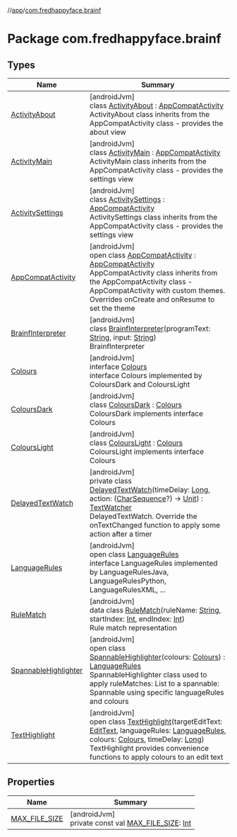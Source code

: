 //[app](../../index.md)/[com.fredhappyface.brainf](index.md)

# Package com.fredhappyface.brainf

## Types

| Name | Summary |
|---|---|
| [ActivityAbout](-activity-about/index.md) | [androidJvm]<br>class [ActivityAbout](-activity-about/index.md) : [AppCompatActivity](-activity-themable/index.md)<br>ActivityAbout class inherits from the AppCompatActivity class - provides the about view |
| [ActivityMain](-activity-main/index.md) | [androidJvm]<br>class [ActivityMain](-activity-main/index.md) : [AppCompatActivity](-activity-themable/index.md)<br>ActivityMain class inherits from the AppCompatActivity class - provides the settings view |
| [ActivitySettings](-activity-settings/index.md) | [androidJvm]<br>class [ActivitySettings](-activity-settings/index.md) : [AppCompatActivity](-activity-themable/index.md)<br>ActivitySettings class inherits from the AppCompatActivity class - provides the settings view |
| [AppCompatActivity](-activity-themable/index.md) | [androidJvm]<br>open class [AppCompatActivity](-activity-themable/index.md) : [AppCompatActivity](https://developer.android.com/reference/kotlin/androidx/appcompat/app/AppCompatActivity.html)<br>AppCompatActivity class inherits from the AppCompatActivity class - AppCompatActivity with custom themes. Overrides onCreate and onResume to set the theme |
| [BrainfInterpreter](-brainf-interpreter/index.md) | [androidJvm]<br>class [BrainfInterpreter](-brainf-interpreter/index.md)(programText: [String](https://kotlinlang.org/api/latest/jvm/stdlib/kotlin/-string/index.html), input: [String](https://kotlinlang.org/api/latest/jvm/stdlib/kotlin/-string/index.html))<br>BrainfInterpreter |
| [Colours](-colours/index.md) | [androidJvm]<br>interface [Colours](-colours/index.md)<br>interface Colours implemented by ColoursDark and ColoursLight |
| [ColoursDark](-colours-dark/index.md) | [androidJvm]<br>class [ColoursDark](-colours-dark/index.md) : [Colours](-colours/index.md)<br>ColoursDark implements interface Colours |
| [ColoursLight](-colours-light/index.md) | [androidJvm]<br>class [ColoursLight](-colours-light/index.md) : [Colours](-colours/index.md)<br>ColoursLight implements interface Colours |
| [DelayedTextWatch](-delayed-text-watch/index.md) | [androidJvm]<br>private class [DelayedTextWatch](-delayed-text-watch/index.md)(timeDelay: [Long](https://kotlinlang.org/api/latest/jvm/stdlib/kotlin/-long/index.html), action: ([CharSequence](https://kotlinlang.org/api/latest/jvm/stdlib/kotlin/-char-sequence/index.html)?) -&gt; [Unit](https://kotlinlang.org/api/latest/jvm/stdlib/kotlin/-unit/index.html)) : [TextWatcher](https://developer.android.com/reference/kotlin/android/text/TextWatcher.html)<br>DelayedTextWatch. Override the onTextChanged function to apply some action after a timer |
| [LanguageRules](-language-rules/index.md) | [androidJvm]<br>open class [LanguageRules](-language-rules/index.md)<br>interface LanguageRules implemented by LanguageRulesJava, LanguageRulesPython, LanguageRulesXML, ... |
| [RuleMatch](-rule-match/index.md) | [androidJvm]<br>data class [RuleMatch](-rule-match/index.md)(ruleName: [String](https://kotlinlang.org/api/latest/jvm/stdlib/kotlin/-string/index.html), startIndex: [Int](https://kotlinlang.org/api/latest/jvm/stdlib/kotlin/-int/index.html), endIndex: [Int](https://kotlinlang.org/api/latest/jvm/stdlib/kotlin/-int/index.html))<br>Rule match representation |
| [SpannableHighlighter](-spannable-highlighter/index.md) | [androidJvm]<br>open class [SpannableHighlighter](-spannable-highlighter/index.md)(colours: [Colours](-colours/index.md)) : [LanguageRules](-language-rules/index.md)<br>SpannableHighlighter class used to apply ruleMatches: List<RuleMatch> to a spannable: Spannable using specific languageRules and colours |
| [TextHighlight](-text-highlight/index.md) | [androidJvm]<br>open class [TextHighlight](-text-highlight/index.md)(targetEditText: [EditText](https://developer.android.com/reference/kotlin/android/widget/EditText.html), languageRules: [LanguageRules](-language-rules/index.md), colours: [Colours](-colours/index.md), timeDelay: [Long](https://kotlinlang.org/api/latest/jvm/stdlib/kotlin/-long/index.html))<br>TextHighlight provides convenience functions to apply colours to an edit text |

## Properties

| Name | Summary |
|---|---|
| [MAX_FILE_SIZE](-m-a-x_-f-i-l-e_-s-i-z-e.md) | [androidJvm]<br>private const val [MAX_FILE_SIZE](-m-a-x_-f-i-l-e_-s-i-z-e.md): [Int](https://kotlinlang.org/api/latest/jvm/stdlib/kotlin/-int/index.html) |
